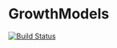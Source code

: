 # GrowthModels

[![Build Status](https://github.com/EdJeeOnGitHub/GrowthModels.jl/actions/workflows/CI.yml/badge.svg?branch=main)](https://github.com/EdJeeOnGitHub/GrowthModels.jl/actions/workflows/CI.yml?query=branch%3Amain)
